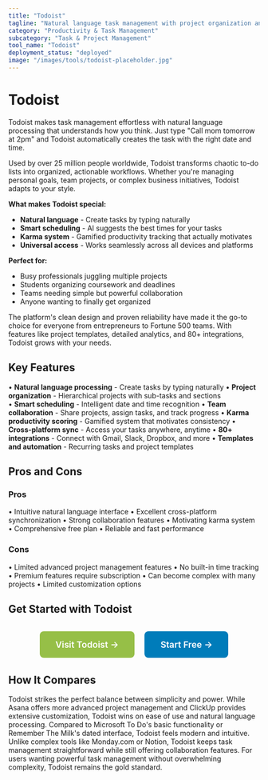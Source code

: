 ```yaml
---
title: "Todoist"
tagline: "Natural language task management with project organization and collaboration"
category: "Productivity & Task Management"
subcategory: "Task & Project Management"
tool_name: "Todoist"
deployment_status: "deployed"
image: "/images/tools/todoist-placeholder.jpg"
---
```


# Todoist

Todoist makes task management effortless with natural language processing that understands how you think. Just type "Call mom tomorrow at 2pm" and Todoist automatically creates the task with the right date and time.

Used by over 25 million people worldwide, Todoist transforms chaotic to-do lists into organized, actionable workflows. Whether you're managing personal goals, team projects, or complex business initiatives, Todoist adapts to your style.

**What makes Todoist special:**
- **Natural language** - Create tasks by typing naturally
- **Smart scheduling** - AI suggests the best times for your tasks
- **Karma system** - Gamified productivity tracking that actually motivates
- **Universal access** - Works seamlessly across all devices and platforms

**Perfect for:**
- Busy professionals juggling multiple projects
- Students organizing coursework and deadlines
- Teams needing simple but powerful collaboration
- Anyone wanting to finally get organized

The platform's clean design and proven reliability have made it the go-to choice for everyone from entrepreneurs to Fortune 500 teams. With features like project templates, detailed analytics, and 80+ integrations, Todoist grows with your needs.

## Key Features

• **Natural language processing** - Create tasks by typing naturally
• **Project organization** - Hierarchical projects with sub-tasks and sections  
• **Smart scheduling** - Intelligent date and time recognition
• **Team collaboration** - Share projects, assign tasks, and track progress
• **Karma productivity scoring** - Gamified system that motivates consistency
• **Cross-platform sync** - Access your tasks anywhere, anytime
• **80+ integrations** - Connect with Gmail, Slack, Dropbox, and more
• **Templates and automation** - Recurring tasks and project templates

## Pros and Cons

### Pros
• Intuitive natural language interface
• Excellent cross-platform synchronization
• Strong collaboration features
• Motivating karma system
• Comprehensive free plan
• Reliable and fast performance

### Cons
• Limited advanced project management features
• No built-in time tracking
• Premium features require subscription
• Can become complex with many projects
• Limited customization options

## Get Started with Todoist

<div style="text-align: center; margin: 2rem 0;">
  <a href="https://todoist.com" target="_blank" rel="noopener noreferrer" style="display: inline-block; background: #96BF47; color: white; padding: 1rem 2rem; text-decoration: none; border-radius: 8px; font-weight: 600; font-size: 1.1rem; margin-right: 1rem;">Visit Todoist →</a>
  <a href="https://todoist.com/users/showregister" target="_blank" rel="noopener noreferrer" style="display: inline-block; background: #007cba; color: white; padding: 1rem 2rem; text-decoration: none; border-radius: 8px; font-weight: 600; font-size: 1.1rem;">Start Free →</a>
</div>

## How It Compares

Todoist strikes the perfect balance between simplicity and power. While Asana offers more advanced project management and ClickUp provides extensive customization, Todoist wins on ease of use and natural language processing. Compared to Microsoft To Do's basic functionality or Remember The Milk's dated interface, Todoist feels modern and intuitive. Unlike complex tools like Monday.com or Notion, Todoist keeps task management straightforward while still offering collaboration features. For users wanting powerful task management without overwhelming complexity, Todoist remains the gold standard.
